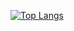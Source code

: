 [![Top Langs](https://github-readme-stats.vercel.app/api/top-langs/?username=thatguyjop)](https://github.com/anuraghazra/github-readme-stats)
